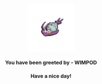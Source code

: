 <p align="center">
            <img src="https://raw.githubusercontent.com/PokeAPI/sprites/master/sprites/pokemon/767.png" width="150" height="150">
          </p>
          <h3 align="center">You have been greeted by - <b>WIMPOD</b></h3>
          <h3 align="center">Have a nice day!</h3>
